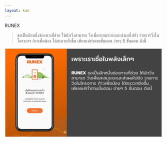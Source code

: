 ```yaml
---
layout: kao
---
```


RUNEX 
> ขอเป็นอีกหนึ่งช่องทางที่ช่วย ให้นักวิ่งสามารถ วิ่งเพื่อสะสมระยะและส่งผลไปยัง รายการวิ่งในโครงการ ก้าวเพื่อน้อง ได้สะดวกยิ่งขึ้น เพียงแค่ทำตามขั้นตอน ง่ายๆ 5 ขั้นตอน ดังนี้

![](img/kao1.png)